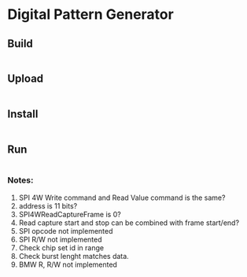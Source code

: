 # Digital Pattern Generator

## Build
```
```

## Upload
```
```

## Install
```
```
## Run
```
```

### Notes:
1. SPI 4W Write command and Read Value command is the same?
2. address is 11 bits? 
3. SPI4WReadCaptureFrame is 0?
4. Read capture start and stop can be combined with frame start/end?
5. SPI opcode not implemented
6. SPI R/W not implemented
7. Check chip set id in range
8. Check burst lenght matches data.
8. BMW R, R/W not implemented